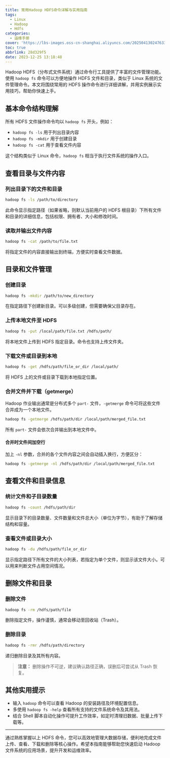 ```yaml
---
title: 常用Hadoop HDFS命令详解与实用指南
tags:
  - Linux
  - Hadoop
  - Hdfs
categories:
  - 运维手册
cover: 'https://lbs-images.oss-cn-shanghai.aliyuncs.com/202504130247633.png'
toc: true
abbrlink: 28d329f5
date: 2023-12-25 13:18:48
---
```


Hadoop HDFS（分布式文件系统）通过命令行工具提供了丰富的文件管理功能。使用 `hadoop fs` 命令可以方便地操作 HDFS 文件和目录，类似于 Linux 系统的文件管理命令。本文将围绕常用的 HDFS 操作命令进行详细讲解，并用实例展示实用技巧，帮助你快速上手。

<!-- more -->

## 基本命令结构理解

所有 HDFS 文件操作命令均以 `hadoop fs` 开头，例如：
- `hadoop fs -ls`  用于列出目录内容
- `hadoop fs -mkdir` 用于创建目录
- `hadoop fs -cat` 用于查看文件内容

这个结构类似于 Linux 命令，`hadoop fs` 相当于执行文件系统的操作入口。

## 查看目录与文件内容

### 列出目录下的文件和目录

```bash
hadoop fs -ls /path/to/directory
```

此命令显示指定路径（如果省略，则默认当前用户的 HDFS 根目录）下所有文件和目录的详细信息，包括权限、拥有者、大小和修改时间。

### 读取并输出文件内容

```bash
hadoop fs -cat /path/to/file.txt
```

将指定文件的内容直接输出到终端，方便实时查看文件数据。

## 目录和文件管理

### 创建目录

```bash
hadoop fs -mkdir /path/to/new_directory
```

在指定路径下创建新目录。可以多级创建，但需要确保父目录存在。

### 上传本地文件至 HDFS

```bash
hadoop fs -put /local/path/file.txt /hdfs/path/
```

将本地文件上传到 HDFS 指定目录。命令也支持上传文件夹。

### 下载文件或目录到本地

```bash
hadoop fs -get /hdfs/path/file_or_dir /local/path/
```

将 HDFS 上的文件或目录下载到本地指定位置。

### 合并文件并下载（getmerge）

Hadoop 作业输出通常是分布式多个 `part-` 文件，`-getmerge` 命令可将这些文件合并成为一个本地文件。

```bash
hadoop fs -getmerge /hdfs/path/dir /local/path/merged_file.txt
```

所有 `part-` 文件会依次合并输出到本地文件中。

#### 合并时文件间加空行

加上 `-nl` 参数，合并的各个文件内容之间会自动插入换行，方便区分：

```bash
hadoop fs -getmerge -nl /hdfs/path/dir /local/path/merged_file.txt
```

## 查看文件和目录信息

### 统计文件和子目录数量

```bash
hadoop fs -count /hdfs/path/dir
```

显示目录下的目录数量、文件数量和文件总大小（单位为字节），有助于了解存储结构和容量。

### 查看文件或目录大小

```bash
hadoop fs -du /hdfs/path/file_or_dir
```

显示指定路径下所有文件的大小列表，若指定为单个文件，则显示该文件大小。可以用来判断文件占用空间情况。

## 删除文件和目录

### 删除文件

```bash
hadoop fs -rm /hdfs/path/file
```

删除指定文件，操作谨慎，通常会移动至回收站（Trash）。

### 删除目录

```bash
hadoop fs -rmr /hdfs/path/directory
```

递归删除目录及其所有内容。

> **注意：** 删除操作不可逆，建议确认路径正确，误删后可尝试从 Trash 恢复。

## 其他实用提示

- 输入 `hadoop` 命令可以查看 Hadoop 的安装路径及环境配置信息。
- 多使用 `hadoop fs -help` 查看所有支持的文件系统命令及其用法。
- 结合 Shell 脚本自动化操作可提升工作效率，如定时清理旧数据、批量上传下载等。

---

通过熟练掌握以上 HDFS 命令，您可以高效地管理大数据存储，便利地完成文件上传、查看、下载和删除等核心操作。希望本指南能够帮助您快速启动 Hadoop 文件系统的应用场景，提升开发和运维效率。
